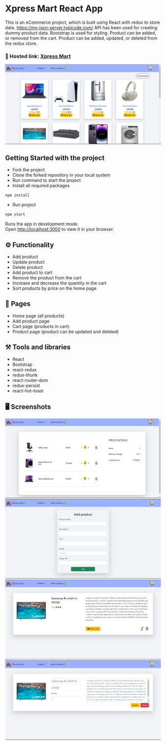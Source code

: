 # Xpress Mart React App

This is an eCommerce project, which is built using React with redux to store data. https://my-json-server.typicode.com/ API has been used for creating dummy product data. Bootstrap is used for styling. Product can be added, or removed from the cart. Product can be added, updated, or deleted from the redux store.

### 🔗 Hosted link: [Xpress Mart](https://xpressmart.netlify.app/)

![](./public/1.png)

## Getting Started with the project

- Fork the project
- Clone the forked repository in your local system
- Run command to start the project
- Install all required packages

```bash
npm install
```

- Run project

```bash
npm start
```

Runs the app in development mode.\
Open [http://localhost:3000](http://localhost:3000) to view it in your browser.

## ⚙️ Functionality

- Add product
- Update product
- Delete product
- Add product to cart
- Remove the product from the cart
- Increase and decrease the quantity in the cart
- Sort products by price on the home page

## 📄 Pages

- Home page (all products)
- Add product page
- Cart page (products in cart)
- Product page (product can be updated and deleted)

## ⚒️ Tools and libraries

- React
- Bootstrap
- react-redux
- redux-thunk
- react-router-dom
- redux-persist
- react-hot-toast

## 🖥️ Screenshots

![](./public/2.png)
![](./public/3.png)
![](./public/4.png)
![](./public/5.png)
